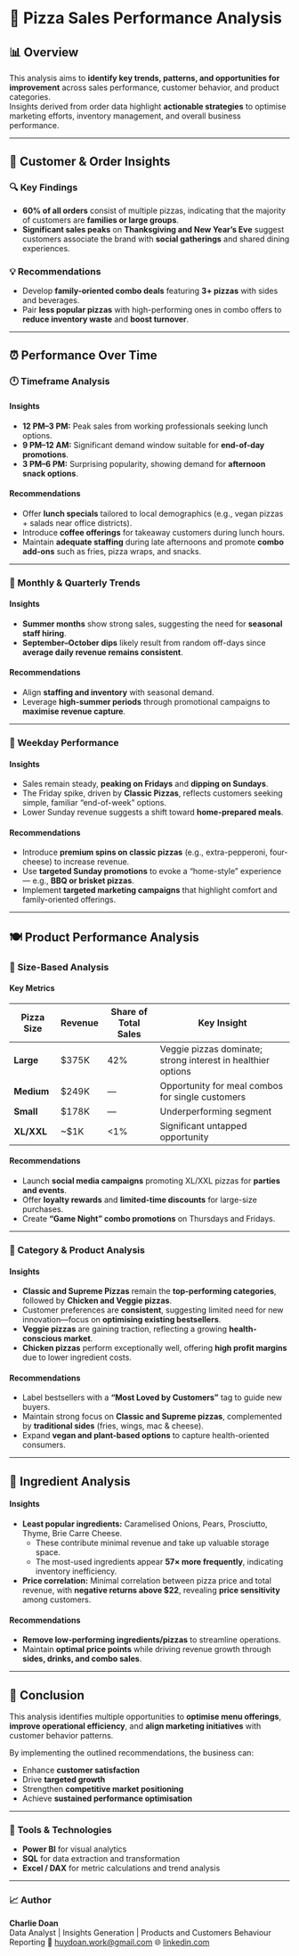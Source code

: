 # 🍕 Pizza Sales Performance Analysis

## 📊 Overview

This analysis aims to **identify key trends, patterns, and opportunities for improvement** across sales performance, customer behavior, and product categories.  
Insights derived from order data highlight **actionable strategies** to optimise marketing efforts, inventory management, and overall business performance.

---

## 👥 Customer & Order Insights

### 🔍 Key Findings
- **60% of all orders** consist of multiple pizzas, indicating that the majority of customers are **families or large groups**.  
- **Significant sales peaks** on **Thanksgiving and New Year’s Eve** suggest customers associate the brand with **social gatherings** and shared dining experiences.

### 💡 Recommendations
- Develop **family-oriented combo deals** featuring **3+ pizzas** with sides and beverages.  
- Pair **less popular pizzas** with high-performing ones in combo offers to **reduce inventory waste** and **boost turnover**.

---

## ⏰ Performance Over Time

### 🕛 Timeframe Analysis

#### Insights
- **12 PM–3 PM:** Peak sales from working professionals seeking lunch options.  
- **9 PM–12 AM:** Significant demand window suitable for **end-of-day promotions**.  
- **3 PM–6 PM:** Surprising popularity, showing demand for **afternoon snack options**.

#### Recommendations
- Offer **lunch specials** tailored to local demographics (e.g., vegan pizzas + salads near office districts).  
- Introduce **coffee offerings** for takeaway customers during lunch hours.  
- Maintain **adequate staffing** during late afternoons and promote **combo add-ons** such as fries, pizza wraps, and snacks.

---

### 📅 Monthly & Quarterly Trends

#### Insights
- **Summer months** show strong sales, suggesting the need for **seasonal staff hiring**.  
- **September–October dips** likely result from random off-days since **average daily revenue remains consistent**.

#### Recommendations
- Align **staffing and inventory** with seasonal demand.  
- Leverage **high-summer periods** through promotional campaigns to **maximise revenue capture**.

---

### 📆 Weekday Performance

#### Insights
- Sales remain steady, **peaking on Fridays** and **dipping on Sundays**.  
- The Friday spike, driven by **Classic Pizzas**, reflects customers seeking simple, familiar “end-of-week” options.  
- Lower Sunday revenue suggests a shift toward **home-prepared meals**.

#### Recommendations
- Introduce **premium spins on classic pizzas** (e.g., extra-pepperoni, four-cheese) to increase revenue.  
- Use **targeted Sunday promotions** to evoke a “home-style” experience — e.g., **BBQ or brisket pizzas**.  
- Implement **targeted marketing campaigns** that highlight comfort and family-oriented offerings.

---

## 🍽️ Product Performance Analysis

### 📏 Size-Based Analysis

#### Key Metrics
| Pizza Size | Revenue | Share of Total Sales | Key Insight |
|-------------|----------|----------------------|--------------|
| **Large**   | $375K    | 42%                  | Veggie pizzas dominate; strong interest in healthier options |
| **Medium**  | $249K    | —                    | Opportunity for meal combos for single customers |
| **Small**   | $178K    | —                    | Underperforming segment |
| **XL/XXL**  | ~$1K     | <1%                  | Significant untapped opportunity |

#### Recommendations
- Launch **social media campaigns** promoting XL/XXL pizzas for **parties and events**.  
- Offer **loyalty rewards** and **limited-time discounts** for large-size purchases.  
- Create **“Game Night” combo promotions** on Thursdays and Fridays.

---

### 🍕 Category & Product Analysis

#### Insights
- **Classic and Supreme Pizzas** remain the **top-performing categories**, followed by **Chicken and Veggie pizzas**.  
- Customer preferences are **consistent**, suggesting limited need for new innovation—focus on **optimising existing bestsellers**.  
- **Veggie pizzas** are gaining traction, reflecting a growing **health-conscious market**.  
- **Chicken pizzas** perform exceptionally well, offering **high profit margins** due to lower ingredient costs.

#### Recommendations
- Label bestsellers with a **“Most Loved by Customers”** tag to guide new buyers.  
- Maintain strong focus on **Classic and Supreme pizzas**, complemented by **traditional sides** (fries, wings, mac & cheese).  
- Expand **vegan and plant-based options** to capture health-oriented consumers.

---

## 🧀 Ingredient Analysis

#### Insights
- **Least popular ingredients:** Caramelised Onions, Pears, Prosciutto, Thyme, Brie Carre Cheese.  
  - These contribute minimal revenue and take up valuable storage space.  
  - The most-used ingredients appear **57× more frequently**, indicating inventory inefficiency.  
- **Price correlation:** Minimal correlation between pizza price and total revenue, with **negative returns above $22**, revealing **price sensitivity** among customers.

#### Recommendations
- **Remove low-performing ingredients/pizzas** to streamline operations.  
- Maintain **optimal price points** while driving revenue growth through **sides, drinks, and combo sales**.

---

## 🚀 Conclusion

This analysis identifies multiple opportunities to **optimise menu offerings**, **improve operational efficiency**, and **align marketing initiatives** with customer behavior patterns.  

By implementing the outlined recommendations, the business can:
- Enhance **customer satisfaction**
- Drive **targeted growth**
- Strengthen **competitive market positioning**
- Achieve **sustained performance optimisation**

---

### 🧩 Tools & Technologies
- **Power BI** for visual analytics  
- **SQL** for data extraction and transformation  
- **Excel / DAX** for metric calculations and trend analysis  

---

### 📈 Author
**Charlie Doan**  
Data Analyst | Insights Generation | Products and Customers Behaviour Reporting
📧 huydoan.work@gmail.com
🌐 [linkedin.com](https://www.linkedin.com/in/charlie-doan/)